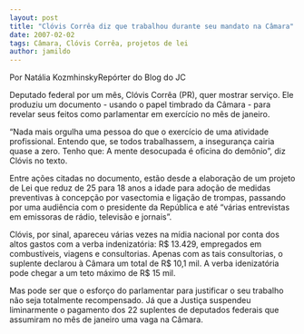 ```yaml
---
layout: post
title: "Clóvis Corrêa diz que trabalhou durante seu mandato na Câmara"
date: 2007-02-02
tags: Câmara, Clóvis Corrêa, projetos de lei
author: jamildo
---
```

Por Nat&aacute;lia KozmhinskyRep&oacute;rter do Blog do JC

Deputado federal por um m&ecirc;s, Cl&oacute;vis Corr&ecirc;a (PR), quer mostrar servi&ccedil;o. Ele produziu um documento - usando o papel timbrado da C&acirc;mara - para revelar seus feitos como parlamentar em exerc&iacute;cio no m&ecirc;s de janeiro.

&ldquo;Nada mais orgulha uma pessoa do que o exerc&iacute;cio de uma atividade profissional. Entendo que, se todos trabalhassem, a inseguran&ccedil;a cairia quase a zero. Tenho que: A mente desocupada &eacute; oficina do dem&ocirc;nio&rdquo;, diz Cl&oacute;vis no texto.

Entre a&ccedil;&otilde;es citadas no documento, est&atilde;o desde a elabora&ccedil;&atilde;o de um projeto de Lei que reduz de 25 para 18 anos a idade para ado&ccedil;&atilde;o de medidas preventivas &agrave; concep&ccedil;&atilde;o por vasectomia e liga&ccedil;&atilde;o de trompas, passando por uma audi&ecirc;ncia com o presidente da Rep&uacute;blica e at&eacute; &ldquo;v&aacute;rias entrevistas em emissoras de r&aacute;dio, televis&atilde;o e jornais&rdquo;.

Cl&oacute;vis, por sinal, apareceu v&aacute;rias vezes na m&iacute;dia nacional por conta dos altos gastos com a verba indenizat&oacute;ria: R$ 13.429, empregados em combust&iacute;veis, viagens e consultorias. Apenas com as tais consultorias, o suplente declarou &agrave; C&acirc;mara um total de R$ 10,1 mil. A verba idenizat&oacute;ria pode chegar a um teto m&aacute;ximo de R$ 15 mil.

Mas pode ser que o esfor&ccedil;o do parlamentar para justificar o seu trabalho n&atilde;o seja totalmente recompensado. J&aacute; que a Justi&ccedil;a suspendeu liminarmente o pagamento dos 22 suplentes de deputados federais que assumiram no m&ecirc;s de janeiro uma vaga na C&acirc;mara.